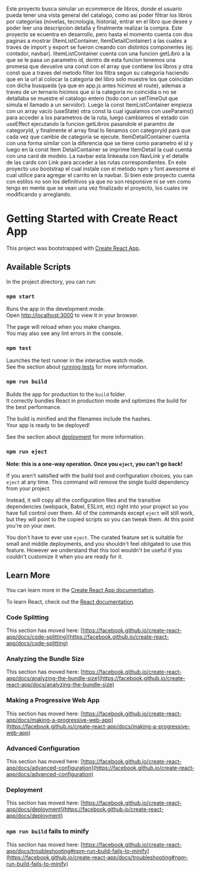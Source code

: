 Este proyecto busca simular un ecommerce de libros, donde el usuario pueda tener una vista general del catalogo, como asi poder filtrar los libros por categorias (novelas, tecnologia, historia), entrar en el libro que desee y poder leer una descripcion detalla y finalmente realizar la compra.
Este proyecto se ecuentra en desarrollo, pero hasta el momento cuenta con dos paginas a mostrar (ItemListContainer, ItemDetailContainer) a las cuales a traves de import y export se fueron creando con distintos componentes (ej: contador, navbar).
IitemListContainer cuenta con una funcion getLibro a la que se le pasa un parametro id, dentro de esta funcion tenemos una promesa que devuelve una const con el array que contiene los libros y otra const que a traves del metodo filter los filtra segun su categoria haciendo que en la url al colocar la categoria del libro solo muestre los que coincidan con dicha busqueda (ya que en app.js antes hicimos el route), ademas a traves de un ternario hicimos que si la categoria no coincidia o no se detallaba se muestre el catalogo entero (todo con un setTimeOut que simula el llamado a un servidor).
Luego la const ItemListContainer empieza con un array vacio (useState) otra const la cual igualamos con useParams() para acceder a los parametros de la ruta, luego cambiamos el estado con useEffect ejecutando la funcion getLibros pasandole el paramtro de categoryId, y finalmente el array final lo llenamos con categoryId para que cada vez que cambie de categoria se ejecute.
ItemDetailContainer cuenta con una forma similar con la diferencia que se tiene como parametro el id y luego en la const Item DetailContainer se imprime ItemDetail la cual cuenta con una card de modelo.
La navbar esta linkeada con NavLink y el detalle de las cards con Link para acceder a las rutas correspondientes.
En este proyecto uso bootstrap el cual instale con el metodo npm y font awesome el cual utilice para agregar el carrito en la navbar.
Si bien este proyecto cuenta con estilos no son los definitivos ya que no son responsive ni se ven como tengo en mente que se vean una vez finalizado el proyecto, los cuales ire modificando y arreglando.





# Getting Started with Create React App

This project was bootstrapped with [Create React App](https://github.com/facebook/create-react-app).

## Available Scripts

In the project directory, you can run:

### `npm start`

Runs the app in the development mode.\
Open [http://localhost:3000](http://localhost:3000) to view it in your browser.

The page will reload when you make changes.\
You may also see any lint errors in the console.

### `npm test`

Launches the test runner in the interactive watch mode.\
See the section about [running tests](https://facebook.github.io/create-react-app/docs/running-tests) for more information.

### `npm run build`

Builds the app for production to the `build` folder.\
It correctly bundles React in production mode and optimizes the build for the best performance.

The build is minified and the filenames include the hashes.\
Your app is ready to be deployed!

See the section about [deployment](https://facebook.github.io/create-react-app/docs/deployment) for more information.

### `npm run eject`

**Note: this is a one-way operation. Once you `eject`, you can't go back!**

If you aren't satisfied with the build tool and configuration choices, you can `eject` at any time. This command will remove the single build dependency from your project.

Instead, it will copy all the configuration files and the transitive dependencies (webpack, Babel, ESLint, etc) right into your project so you have full control over them. All of the commands except `eject` will still work, but they will point to the copied scripts so you can tweak them. At this point you're on your own.

You don't have to ever use `eject`. The curated feature set is suitable for small and middle deployments, and you shouldn't feel obligated to use this feature. However we understand that this tool wouldn't be useful if you couldn't customize it when you are ready for it.

## Learn More

You can learn more in the [Create React App documentation](https://facebook.github.io/create-react-app/docs/getting-started).

To learn React, check out the [React documentation](https://reactjs.org/).

### Code Splitting

This section has moved here: [https://facebook.github.io/create-react-app/docs/code-splitting](https://facebook.github.io/create-react-app/docs/code-splitting)

### Analyzing the Bundle Size

This section has moved here: [https://facebook.github.io/create-react-app/docs/analyzing-the-bundle-size](https://facebook.github.io/create-react-app/docs/analyzing-the-bundle-size)

### Making a Progressive Web App

This section has moved here: [https://facebook.github.io/create-react-app/docs/making-a-progressive-web-app](https://facebook.github.io/create-react-app/docs/making-a-progressive-web-app)

### Advanced Configuration

This section has moved here: [https://facebook.github.io/create-react-app/docs/advanced-configuration](https://facebook.github.io/create-react-app/docs/advanced-configuration)

### Deployment

This section has moved here: [https://facebook.github.io/create-react-app/docs/deployment](https://facebook.github.io/create-react-app/docs/deployment)

### `npm run build` fails to minify

This section has moved here: [https://facebook.github.io/create-react-app/docs/troubleshooting#npm-run-build-fails-to-minify](https://facebook.github.io/create-react-app/docs/troubleshooting#npm-run-build-fails-to-minify)
